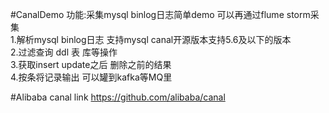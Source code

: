 
#CanalDemo
功能:采集mysql binlog日志简单demo 可以再通过flume storm采集<br>
1.解析mysql binlog日志 支持mysql canal开源版本支持5.6及以下的版本<br>
2.过滤查询 ddl 表 库等操作<br>
3.获取insert update之后 删除之前的结果<br>
4.按条将记录输出 可以罐到kafka等MQ里<br>

#Alibaba canal link
https://github.com/alibaba/canal
     
